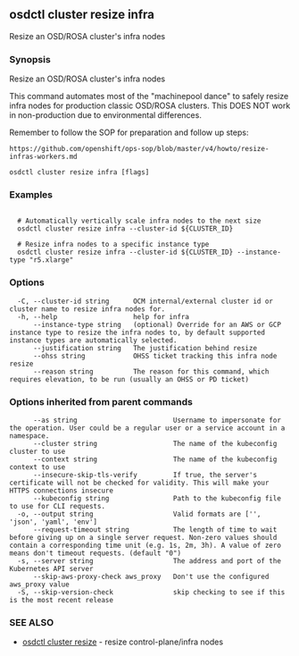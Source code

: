 ## osdctl cluster resize infra

Resize an OSD/ROSA cluster's infra nodes

### Synopsis

Resize an OSD/ROSA cluster's infra nodes

  This command automates most of the "machinepool dance" to safely resize infra nodes for production classic OSD/ROSA 
  clusters. This DOES NOT work in non-production due to environmental differences.

  Remember to follow the SOP for preparation and follow up steps:

    https://github.com/openshift/ops-sop/blob/master/v4/howto/resize-infras-workers.md


```
osdctl cluster resize infra [flags]
```

### Examples

```

  # Automatically vertically scale infra nodes to the next size
  osdctl cluster resize infra --cluster-id ${CLUSTER_ID}

  # Resize infra nodes to a specific instance type
  osdctl cluster resize infra --cluster-id ${CLUSTER_ID} --instance-type "r5.xlarge"

```

### Options

```
  -C, --cluster-id string      OCM internal/external cluster id or cluster name to resize infra nodes for.
  -h, --help                   help for infra
      --instance-type string   (optional) Override for an AWS or GCP instance type to resize the infra nodes to, by default supported instance types are automatically selected.
      --justification string   The justification behind resize
      --ohss string            OHSS ticket tracking this infra node resize
      --reason string          The reason for this command, which requires elevation, to be run (usually an OHSS or PD ticket)
```

### Options inherited from parent commands

```
      --as string                        Username to impersonate for the operation. User could be a regular user or a service account in a namespace.
      --cluster string                   The name of the kubeconfig cluster to use
      --context string                   The name of the kubeconfig context to use
      --insecure-skip-tls-verify         If true, the server's certificate will not be checked for validity. This will make your HTTPS connections insecure
      --kubeconfig string                Path to the kubeconfig file to use for CLI requests.
  -o, --output string                    Valid formats are ['', 'json', 'yaml', 'env']
      --request-timeout string           The length of time to wait before giving up on a single server request. Non-zero values should contain a corresponding time unit (e.g. 1s, 2m, 3h). A value of zero means don't timeout requests. (default "0")
  -s, --server string                    The address and port of the Kubernetes API server
      --skip-aws-proxy-check aws_proxy   Don't use the configured aws_proxy value
  -S, --skip-version-check               skip checking to see if this is the most recent release
```

### SEE ALSO

* [osdctl cluster resize](osdctl_cluster_resize.md)	 - resize control-plane/infra nodes

